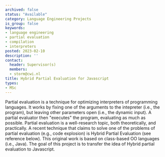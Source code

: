 ```yaml
---
archived: false
status: "Available"
category: Language Engineering Projects
is_group: false
keywords:
- language engineering
- partial evaluation
- compilation
- interpreters
posted: 2023-02-10
description: ''
contact:
  header: Supervisor(s)
  members:
  - storm@cwi.nl
title: Hybrid Partial Evaluation for Javascript
types:
- MSc
---
```


Partial evaluation is a technique for optimizing interpreters of programming languages. It works by fixing one of the arguments to the intepreter (i.e., the program), but leaving other parameters open (i.e., the dynamic input). A partial evaluator then "executes" the program, evaluating as much as possible. Partial evaluation is a well-research topic, both theoretically, and practically. A recent technique that claims to solve one of the problems of partial evaluation (e.g., code explosion) is Hybrid Partial Evaluation (see reference below). This original work is based on class-based OO languages (i.e., Java). The goal of this project is to transfer the idea of Hybrid partial evaluation to Javascript.
